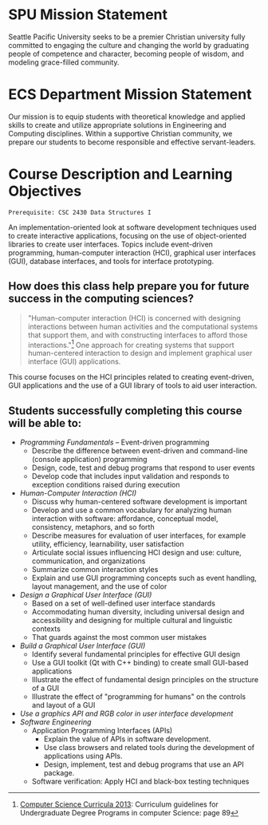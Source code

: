 # SPU Mission Statement
Seattle Pacific University seeks to be a premier Christian university fully committed to engaging the culture and changing the world by graduating people of competence and character, becoming people of wisdom, and modeling grace-filled community.

# ECS Department Mission Statement
Our mission is to equip students with theoretical knowledge and applied skills to create and utilize appropriate solutions in Engineering and Computing disciplines.  Within a supportive Christian community, we prepare our students to become responsible and effective servant-leaders.

<!---
# Ways of Knowing in the Sciences (WKS) Mission
Ways of Knowing in the Sciences (WKS) courses teach principles and foundational knowledge as well as technologies and important applications in different scientific disciplines. Students will explore topics using the scientific method and other tools of science (e.g., problem solving, inquiry learning) and will be encouraged to pursue lifelong scientific literacy. Students will also exam interactions between science and Christianity, including stewardship of nature.
-->

# Course Description and Learning Objectives 
`Prerequisite: CSC 2430 Data Structures I`

An implementation-oriented look at software development techniques used to create interactive applications, focusing on the use of object-oriented libraries to create user interfaces. Topics include event-driven programming, human-computer interaction (HCI), graphical user interfaces (GUI), database interfaces, and tools for interface prototyping.

## How does this class help prepare you for future success in the computing sciences? 
> "Human-computer interaction (HCI) is concerned with designing interactions between human activities and the computational systems that support them, and with constructing interfaces to afford those interactions."[^1]
One approach for creating systems that support human-centered interaction to design and implement graphical user interface (GUI) applications.

[^1]: [Computer Science Curricula 2013](http://www.acm.org/education/CS2013-final-report.pdf): Curriculum guidelines for Undergraduate Degree Programs in computer Science: page 89 

This course focuses on the HCI principles related to creating event-driven, GUI applications and the use of a GUI library of tools to aid user interaction.

## Students successfully completing this course will be able to:

* *Programming Fundamentals* – Event-driven programming  
    * Describe the difference between event-driven and command-line (console application) programming
    * Design, code, test and debug programs that respond to user events
    * Develop code that includes input validation and responds to exception conditions raised during execution
* *Human-Computer Interaction (HCI)*
    * Discuss why human-centered software development is important
    * Develop and use a common vocabulary for analyzing human interaction with software: affordance, conceptual model, consistency, metaphors, and so forth
    * Describe measures for evaluation of user interfaces, for example utility, efficiency, learnability, user satisfaction
    * Articulate social issues influencing HCI design and use: culture, communication, and organizations
    * Summarize common interaction styles
    * Explain and use GUI programming concepts such as event handling, layout management, and the use of color
* *Design a Graphical User Interface (GUI)*
    * Based on a set of well-defined user interface standards
    * Accommodating human diversity, including universal design and accessibility and designing for multiple cultural and linguistic contexts
    * That guards against the most common user mistakes
* *Build a Graphical User Interface (GUI)*
    * Identify several fundamental principles for effective GUI design
    * Use a GUI toolkit (Qt with C++ binding) to create small GUI-based applications
    * Illustrate the effect of fundamental design principles on the structure of a GUI
    * Illustrate the effect of "programming for humans" on the controls and layout of a GUI
* *Use a graphics API and RGB color in user interface development*
* *Software Engineering*
    * Application Programming Interfaces (APIs)
        * Explain the value of APIs in software development.
        * Use class browsers and related tools during the development of applications using APIs.
        * Design, implement, test and debug programs that use an API package.
    * Software verification: Apply HCI and black-box testing techniques

